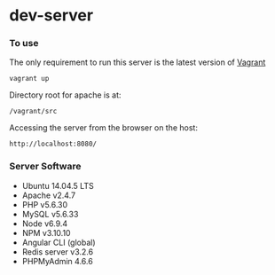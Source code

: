 # dev-server

### To use
The only requirement to run this server is the latest version of [Vagrant](https://www.vagrantup.com/)
```
vagrant up
```

Directory root for apache is at:
```
/vagrant/src
```

Accessing the server from the browser on the host:
```
http://localhost:8080/
```

### Server Software
* Ubuntu 14.04.5 LTS
* Apache v2.4.7
* PHP v5.6.30
* MySQL v5.6.33
* Node v6.9.4
* NPM v3.10.10
* Angular CLI (global)
* Redis server v3.2.6
* PHPMyAdmin 4.6.6
